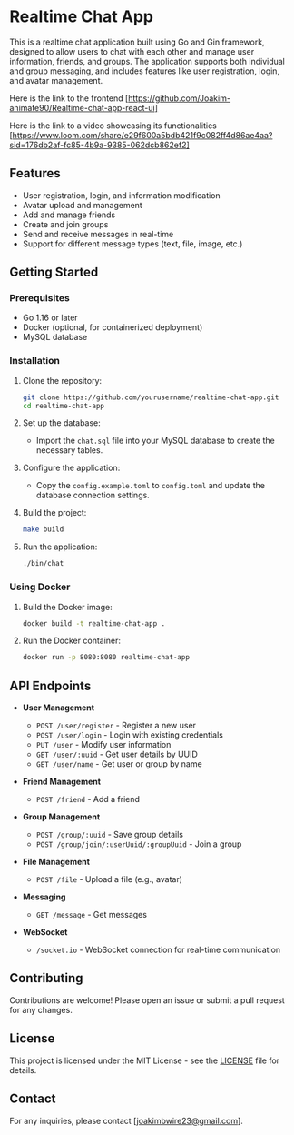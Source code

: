 # Realtime Chat App

This is a realtime chat application built using Go and Gin framework, designed to allow users to chat with each other and manage user information, friends, and groups. The application supports both individual and group messaging, and includes features like user registration, login, and avatar management.

Here is the link to the frontend [https://github.com/Joakim-animate90/Realtime-chat-app-react-ui]

Here is the link to a video showcasing its functionalities [https://www.loom.com/share/e29f600a5bdb421f9c082ff4d86ae4aa?sid=176db2af-fc85-4b9a-9385-062dcb862ef2]

## Features

- User registration, login, and information modification
- Avatar upload and management
- Add and manage friends
- Create and join groups
- Send and receive messages in real-time
- Support for different message types (text, file, image, etc.)

## Getting Started

### Prerequisites

- Go 1.16 or later
- Docker (optional, for containerized deployment)
- MySQL database

### Installation

1. Clone the repository:

   ```bash
   git clone https://github.com/yourusername/realtime-chat-app.git
   cd realtime-chat-app
   ```

2. Set up the database:

   - Import the `chat.sql` file into your MySQL database to create the necessary tables.

3. Configure the application:

   - Copy the `config.example.toml` to `config.toml` and update the database connection settings.

4. Build the project:

   ```bash
   make build
   ```

5. Run the application:

   ```bash
   ./bin/chat
   ```

### Using Docker

1. Build the Docker image:

   ```bash
   docker build -t realtime-chat-app .
   ```

2. Run the Docker container:

   ```bash
   docker run -p 8080:8080 realtime-chat-app
   ```

## API Endpoints

- **User Management**
  - `POST /user/register` - Register a new user
  - `POST /user/login` - Login with existing credentials
  - `PUT /user` - Modify user information
  - `GET /user/:uuid` - Get user details by UUID
  - `GET /user/name` - Get user or group by name

- **Friend Management**
  - `POST /friend` - Add a friend

- **Group Management**
  - `POST /group/:uuid` - Save group details
  - `POST /group/join/:userUuid/:groupUuid` - Join a group

- **File Management**
  - `POST /file` - Upload a file (e.g., avatar)

- **Messaging**
  - `GET /message` - Get messages

- **WebSocket**
  - `/socket.io` - WebSocket connection for real-time communication

## Contributing

Contributions are welcome! Please open an issue or submit a pull request for any changes.

## License

This project is licensed under the MIT License - see the [LICENSE](LICENSE) file for details.

## Contact

For any inquiries, please contact [joakimbwire23@gmail.com].
